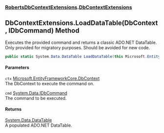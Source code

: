 ### [RobertsDbContextExtensions](RobertsDbContextExtensions 'RobertsDbContextExtensions').[DbContextExtensions](DbContextExtensions 'RobertsDbContextExtensions.DbContextExtensions')
## DbContextExtensions.LoadDataTable(DbContext, IDbCommand) Method
Executes the provided command and returns a classic ADO.NET DataTable. 
Only provided for migratory purposes. Should be avoided for new code.
```csharp
public static System.Data.DataTable LoadDataTable(this Microsoft.EntityFrameworkCore.DbContext ctx, System.Data.IDbCommand cmd);
```
#### Parameters
<a name='RobertsDbContextExtensions_DbContextExtensions_LoadDataTable(Microsoft_EntityFrameworkCore_DbContext_System_Data_IDbCommand)_ctx'></a>
`ctx` [Microsoft.EntityFrameworkCore.DbContext](https://docs.microsoft.com/en-us/dotnet/api/Microsoft.EntityFrameworkCore.DbContext 'Microsoft.EntityFrameworkCore.DbContext')  
The DbContext to execute the command on.
  
<a name='RobertsDbContextExtensions_DbContextExtensions_LoadDataTable(Microsoft_EntityFrameworkCore_DbContext_System_Data_IDbCommand)_cmd'></a>
`cmd` [System.Data.IDbCommand](https://docs.microsoft.com/en-us/dotnet/api/System.Data.IDbCommand 'System.Data.IDbCommand')  
The command to be executed.
  
#### Returns
[System.Data.DataTable](https://docs.microsoft.com/en-us/dotnet/api/System.Data.DataTable 'System.Data.DataTable')  
A populated ADO.NET DataTable.
